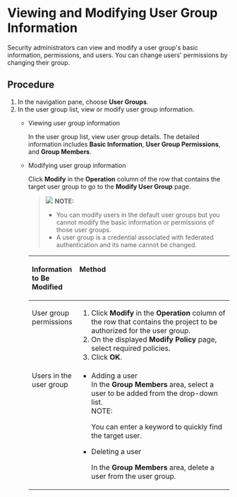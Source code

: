 # Viewing and Modifying User Group Information<a name="en-us_topic_0085605493"></a>

Security administrators can view and modify a user group's basic information, permissions, and users. You can change users' permissions by changing their group.

## Procedure<a name="section30804749"></a>

1.  In the navigation pane, choose  **User Groups**.
2.  In the user group list, view or modify user group information.
    -   Viewing user group information

        In the user group list, view user group details. The detailed information includes  **Basic Information**,  **User Group Permissions**, and  **Group Members**.

    -   Modifying user group information

        Click  **Modify**  in the  **Operation**  column of the row that contains the target user group to go to the  **Modify User Group**  page.

        >![](/images/icon-note.gif) **NOTE:**   
        >-   You can modify users in the default user groups but you cannot modify the basic information or permissions of those user groups.  
        >-   A user group is a credential associated with federated authentication and its name cannot be changed.  

        <a name="table164365358578"></a>
        <table><thead align="left"><tr id="row134366357576"><th class="cellrowborder" valign="top" width="22.21%" id="mcps1.1.3.1.1"><p id="p843611355573"><a name="p843611355573"></a><a name="p843611355573"></a><strong id="b842352706152354"><a name="b842352706152354"></a><a name="b842352706152354"></a>Information to Be Modified</strong></p>
        </th>
        <th class="cellrowborder" valign="top" width="77.79%" id="mcps1.1.3.1.2"><p id="p74367353573"><a name="p74367353573"></a><a name="p74367353573"></a><strong id="b842352706152359"><a name="b842352706152359"></a><a name="b842352706152359"></a>Method</strong></p>
        </th>
        </tr>
        </thead>
        <tbody><tr id="row11436103510578"><td class="cellrowborder" valign="top" width="22.21%" headers="mcps1.1.3.1.1 "><p id="p20436235185711"><a name="p20436235185711"></a><a name="p20436235185711"></a>User group permissions</p>
        </td>
        <td class="cellrowborder" valign="top" width="77.79%" headers="mcps1.1.3.1.2 "><a name="ol043603517577"></a><a name="ol043603517577"></a><ol id="ol043603517577"><li>Click <strong id="b5111851995111"><a name="b5111851995111"></a><a name="b5111851995111"></a>Modify</strong> in the <strong id="b4695935495111"><a name="b4695935495111"></a><a name="b4695935495111"></a>Operation</strong> column of the row that contains the project to be authorized for the user group.</li><li>On the displayed <strong id="en-us_topic_0122576763_b132144011516"><a name="en-us_topic_0122576763_b132144011516"></a><a name="en-us_topic_0122576763_b132144011516"></a>Modify Policy</strong> page, select required policies.</li><li>Click <strong id="b25389715103115"><a name="b25389715103115"></a><a name="b25389715103115"></a>OK</strong>.</li></ol>
        </td>
        </tr>
        <tr id="row1143633519572"><td class="cellrowborder" valign="top" width="22.21%" headers="mcps1.1.3.1.1 "><p id="p2043614350572"><a name="p2043614350572"></a><a name="p2043614350572"></a>Users in the user group</p>
        </td>
        <td class="cellrowborder" valign="top" width="77.79%" headers="mcps1.1.3.1.2 "><a name="ul11436143510573"></a><a name="ul11436143510573"></a><ul id="ul11436143510573"><li>Adding a user<div class="p" id="p54368353574"><a name="p54368353574"></a><a name="p54368353574"></a>In the <strong id="b607504000143450_1"><a name="b607504000143450_1"></a><a name="b607504000143450_1"></a>Group Members</strong> area, select a user to be added from the drop-down list.<div class="note" id="note443613575711"><a name="note443613575711"></a><a name="note443613575711"></a><span class="notetitle"> NOTE: </span><div class="notebody"><p id="p1743663575715"><a name="p1743663575715"></a><a name="p1743663575715"></a>You can enter a keyword to quickly find the target user.</p>
        </div></div>
        </div>
        </li><li>Deleting a user<p id="p143617355579"><a name="p143617355579"></a><a name="p143617355579"></a>In the <strong id="b607504000143450_3_1"><a name="b607504000143450_3_1"></a><a name="b607504000143450_3_1"></a>Group Members</strong> area, delete a user from the user group.</p>
        </li></ul>
        </td>
        </tr>
        </tbody>
        </table>



